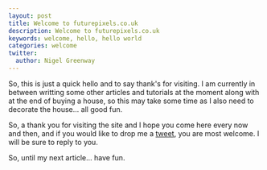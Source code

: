 ```yaml
---
layout: post
title: Welcome to futurepixels.co.uk
description: Welcome to futurepixels.co.uk
keywords: welcome, hello, hello world
categories: welcome
twitter:
  author: Nigel Greenway
---
```


So, this is just a quick hello and to say thank's for visiting. I am currently in between writting some other articles and tutorials at the moment along with at the end of buying a house, so this may take some time as I also need to decorate the house... all good fun.

So, a thank you for visiting the site and I hope you come here every now and then, and if you would like to drop me a <a href="http://twitter.com/smilinmonki666" target="_new">tweet</a>, you are most welcome. I will be sure to reply to you.

So, until my next article... have fun.